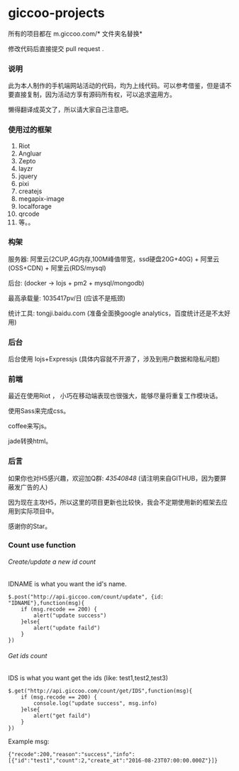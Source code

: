 # giccoo-projects
所有的项目都在 m.giccoo.com/* 文件夹名替换*

修改代码后直接提交 pull request .

### 说明

此为本人制作的手机端网站活动的代码，均为上线代码。可以参考借鉴，但是请不要直接复制，因为活动方享有源码所有权，可以追求盗用方。

懒得翻译成英文了，所以请大家自己注意吧。

### 使用过的框架

1. Riot
2. Angluar
3. Zepto
4. layzr
5. jquery
6. pixi
7. createjs
8. megapix-image
9. localforage
10. qrcode
11. 等。。

### 构架

服务器: 阿里云(2CUP,4G内存,100M峰值带宽，ssd硬盘20G+40G) + 阿里云(OSS+CDN) + 阿里云(RDS/mysql)

后台: (docker -> Iojs + pm2 + mysql/mongodb)

最高承载量:  1035417pv/日 (应该不是瓶颈)

统计工具: tongji.baidu.com (准备全面换google analytics，百度统计还是不太好用)

### 后台

后台使用 Iojs+Expressjs (具体内容就不开源了，涉及到用户数据和隐私问题)

### 前端

最近在使用Riot ， 小巧在移动端表现也很强大，能够尽量将重复工作模块话。

使用Sass来完成css。

coffee来写js。

jade转换html。

### 后言

如果你也对H5感兴趣，欢迎加Q群: *43540848* (请注明来自GITHUB，因为要屏蔽发广告的人)

因为现在主攻H5，所以这里的项目更新也比较快，我会不定期使用新的框架去应用到实际项目中。

感谢你的Star。


### Count use function

###### Create/update a new id count

IDNAME is what you want the id's name.

```
$.post("http://api.giccoo.com/count/update", {id: "IDNAME"},function(msg){
	if (msg.recode == 200) {
		alert("update success")
	}else{
		alert("update faild")
	}
})
```
###### Get ids count

IDS is what you want get the ids (like: test1,test2,test3)

```
$.get("http://api.giccoo.com/count/get/IDS",function(msg){
	if (msg.recode == 200) {
		console.log("update success", msg.info)
	}else{
		alert("get faild")
	}
})
```

Example msg:

```
{"recode":200,"reason":"success","info":[{"id":"test1","count":2,"create_at":"2016-08-23T07:00:00.000Z"}]}
```



